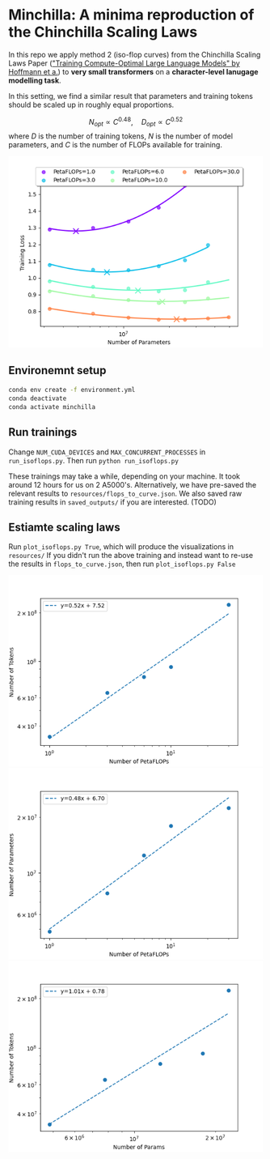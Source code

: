 # Minchilla: A minima reproduction of the Chinchilla Scaling Laws

In this repo we apply method 2 (iso-flop curves) from the Chinchilla Scaling Laws Paper
(["Training Compute-Optimal Large Language Models" by Hoffmann et a.](https://arxiv.org/pdf/2203.15556))
to **very small transformers** on a **character-level lanugage modelling task**.

In this setting, we find a similar result that parameters and training tokens should be scaled up in
roughly equal proportions.

$$N_{opt} \propto C^{0.48}, \quad D_{opt} \propto C^{0.52}$$
where $D$ is the number of training tokens, $N$ is the number of model parameters, and $C$ is the number of FLOPs available for training.

![IsoFlop curve](resources/isoflop_curve.png)


## Environemnt setup

```bash
conda env create -f environment.yml
conda deactivate
conda activate minchilla
```

## Run trainings

Change `NUM_CUDA_DEVICES` and `MAX_CONCURRENT_PROCESSES` in `run_isoflops.py`.
Then run `python run_isoflops.py`

These trainings may take a while, depending on your machine. It took around 12 hours for us on 2 A5000's.
Alternatively, we have pre-saved the relevant results to `resources/flops_to_curve.json`.
We also saved raw training results in `saved_outputs/` if you are interested. (TODO)

## Estiamte scaling laws

Run `plot_isoflops.py True`, which will produce the visualizations in `resources/`
If you didn't run the above training and instead want to re-use the results in `flops_to_curve.json`,
then run `plot_isoflops.py False`

![Tokens vs flops](resources/minima_tokens_vs_flops.png)
![Params vs flops](resources/minima_params_vs_flops.png)
![Tokens vs params](resources/minima_tokens_vs_params.png)


